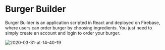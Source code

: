 # Burger Builder
Burger Builder is an application scripted in React and deployed on Firebase, where users can order burger by choosing ingredients. You just need to simply create an account and login to order your burger.


![2020-03-31-at-14-40-19](https://user-images.githubusercontent.com/26628508/78022623-f05cfc80-735d-11ea-9293-1f61f851e97c.gif)

